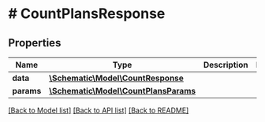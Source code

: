 # # CountPlansResponse

## Properties

Name | Type | Description | Notes
------------ | ------------- | ------------- | -------------
**data** | [**\Schematic\Model\CountResponse**](CountResponse.md) |  |
**params** | [**\Schematic\Model\CountPlansParams**](CountPlansParams.md) |  |

[[Back to Model list]](../../README.md#models) [[Back to API list]](../../README.md#endpoints) [[Back to README]](../../README.md)
